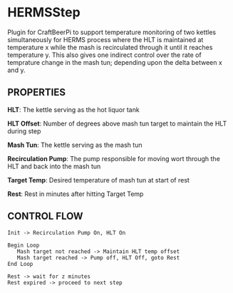 # HERMSStep
Plugin for CraftBeerPi to support temperature monitoring of two kettles simultaneously for HERMS process where the HLT is 
maintained at temperature x while the mash is recirculated through it until it reaches temperature y. This also gives one 
indirect control over the rate of temprature change in the mash tun; depending upon the delta between x and y. 

PROPERTIES
--------------------------------------------------------------------
__HLT__: The kettle serving as the hot liquor tank

__HLT Offset__: Number of degrees above mash tun target to maintain the HLT during step

__Mash Tun__: The kettle serving as the mash tun

__Recirculation Pump__: The pump responsible for moving wort through the HLT and back into the mash tun

__Target Temp__: Desired temperature of mash tun at start of rest

__Rest__: Rest in minutes after hitting Target Temp

CONTROL FLOW
--------------------------------------------------------------------
```
Init -> Recirculation Pump On, HLT On

Begin Loop
   Mash target not reached -> Maintain HLT temp offset
   Mash target reached -> Pump off, HLT Off, goto Rest
End Loop

Rest -> wait for z minutes
Rest expired -> proceed to next step
```
